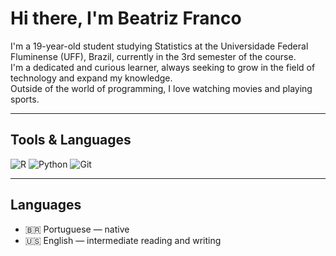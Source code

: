 # Hi there, I'm Beatriz Franco 

I'm a 19-year-old student studying Statistics at the Universidade Federal Fluminense (UFF), Brazil, currently in the 3rd semester of the course.  
I'm a dedicated and curious learner, always seeking to grow in the field of technology and expand my knowledge.  
Outside of the world of programming, I love watching movies and playing sports.

---

## Tools & Languages

![R](https://img.shields.io/badge/R-276DC3?style=flat&logo=r&logoColor=white)
![Python](https://img.shields.io/badge/Python-3776AB?style=flat&logo=python&logoColor=white)
![Git](https://img.shields.io/badge/Git-F05032?style=flat&logo=git&logoColor=white)

---

## Languages

- 🇧🇷 Portuguese — native  
- 🇺🇸 English — intermediate reading and writing  




